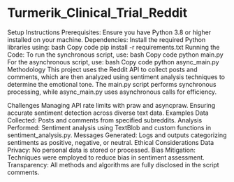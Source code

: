 # Turmerik_Clinical_Trial_Reddit

Setup Instructions
Prerequisites: Ensure you have Python 3.8 or higher installed on your machine.
Dependencies: Install the required Python libraries using:
bash
Copy code
pip install -r requirements.txt
Running the Code:
To run the synchronous script, use:
bash
Copy code
python main.py
For the asynchronous script, use:
bash
Copy code
python async_main.py
Methodology
This project uses the Reddit API to collect posts and comments, which are then analyzed using sentiment analysis techniques to determine the emotional tone. The main.py script performs synchronous processing, while async_main.py uses asynchronous calls for efficiency.

Challenges
Managing API rate limits with praw and asyncpraw.
Ensuring accurate sentiment detection across diverse text data.
Examples
Data Collected: Posts and comments from specified subreddits.
Analysis Performed: Sentiment analysis using TextBlob and custom functions in sentiment_analysis.py.
Messages Generated: Logs and outputs categorizing sentiments as positive, negative, or neutral.
Ethical Considerations
Data Privacy: No personal data is stored or processed.
Bias Mitigation: Techniques were employed to reduce bias in sentiment assessment.
Transparency: All methods and algorithms are fully disclosed in the script comments.
